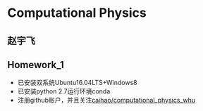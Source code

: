 # Computational Physics
## 赵宇飞


## Homework_1
- 已安装双系统Ubuntu16.04LTS+Windows8
- 已安装python 2.7运行环境conda
- 注册github账户，并且关注[caihao/computational_physics_whu](https://github.com/caihao/computational_physics_whu)
